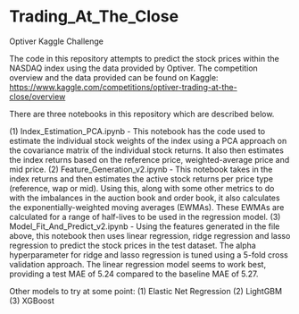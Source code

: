 # Trading_At_The_Close
Optiver Kaggle Challenge

The code in this repository attempts to predict the stock prices within the NASDAQ index using the data provided by Optiver. The competition overview and the data provided can be found on Kaggle:
https://www.kaggle.com/competitions/optiver-trading-at-the-close/overview

There are three notebooks in this repository which are described below.

(1) Index_Estimation_PCA.ipynb - This notebook has the code used to estimate the individual stock weights of the index using a PCA approach on the covariance matrix of the individual stock returns. It also then estimates the index returns  based on the reference price, weighted-average price and mid price.
(2) Feature_Generation_v2.ipynb - This notebook takes in the index returns and then estimates the active stock returns per price type (reference, wap or mid). Using this, along with some other metrics to do with the imbalances in the auction book and order book, it also calculates the exponentially-weighted moving averages (EWMAs). These EWMAs are calculated for a range of half-lives to be used in the regression model.
(3) Model_Fit_And_Predict_v2.ipynb - Using the features generated in the file above, this notebook then uses linear regression, ridge regression and lasso regression to predict the stock prices in the test dataset. The alpha hyperparameter for ridge and lasso regression is tuned using a 5-fold cross validation approach. The linear regression model seems to work best, providing a test MAE of 5.24 compared to the baseline MAE of 5.27.

Other models to try at some point:
(1) Elastic Net Regression
(2) LightGBM
(3) XGBoost
